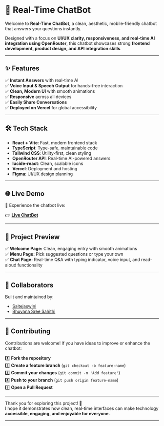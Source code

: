 # 🤖 Real-Time ChatBot

Welcome to **Real-Time ChatBot**, a clean, aesthetic, mobile-friendly chatbot that answers your questions instantly.

Designed with a focus on **UI/UX clarity, responsiveness, and real-time AI integration using OpenRouter**, this chatbot showcases strong **frontend development, product design, and API integration skills**.

---

## ✨ Features

✅ **Instant Answers** with real-time AI  
✅ **Voice Input & Speech Output** for hands-free interaction  
✅ **Clean, Modern UI** with smooth animations  
✅ **Responsive** across all devices  
✅ **Easily Share Conversations**  
✅ **Deployed on Vercel** for global accessibility

---

## 🛠️ Tech Stack

- **React + Vite**: Fast, modern frontend stack
- **TypeScript**: Type-safe, maintainable code
- **Tailwind CSS**: Utility-first, clean styling
- **OpenRouter API**: Real-time AI-powered answers
- **lucide-react**: Clean, scalable icons
- **Vercel**: Deployment and hosting
- **Figma**: UI/UX design planning

---

## 🌐 Live Demo

🚀 Experience the chatbot live:

👉 **[ Live ChatBot](https://chatbot-liard-xi.vercel.app/)**

---

## 📸 Project Preview

✅ **Welcome Page:** Clean, engaging entry with smooth animations  
✅ **Menu Page:** Pick suggested questions or type your own  
✅ **Chat Page:** Real-time Q&A with typing indicator, voice input, and read-aloud functionality

---

## 🤝 Collaborators

Built and maintained by:

- [Saitejaswini](https://github.com/Saitejaswini-25)
- [Bhuvana Sree Sahithi](https://github.com/bhuvana816)

---

## 🌟 Contributing

Contributions are welcome! If you have ideas to improve or enhance the chatbot:

1️⃣ **Fork the repository**  
2️⃣ **Create a feature branch** (`git checkout -b feature-name`)  
3️⃣ **Commit your changes** (`git commit -m 'Add feature'`)  
4️⃣ **Push to your branch** (`git push origin feature-name`)  
5️⃣ **Open a Pull Request**

---

Thank you for exploring this project! 🚀  
I hope it demonstrates how clean, real-time interfaces can make technology **accessible, engaging, and enjoyable for everyone.**

---

